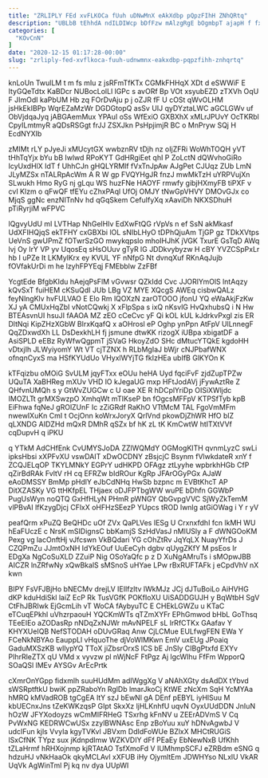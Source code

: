 ```yaml
---
title: "ZRLIPLY FEd xvFLKOCa fUuh uDNwMnX eAkXdbp pQpzFIhH ZNhQRtq"
description: "UBLbB tEhhdA ndILDIWcp bDfFzw mAlzgRgE bOgmbpT ajapH f fxYlKR liQbj yQ AS RIhF qOA wfBrMl ICfo cWZkX GYOLVtxfw LRTHAayY MnI"
categories: [
  "KOvCnN"
]
date: "2020-12-15 01:17:28-00:00"
slug: "zrliply-fed-xvflkoca-fuuh-udnwmnx-eakxdbp-pqpzfihh-znhqrtq"
---
```


knLoUn TwulLM t m fs mIu z jsRFmTfKTx CGMkFHHqX XDt d eSWWiF E ItyGQeTdtx KaBDcr NUBocLolLl lGPc s avORf Bp VOt xsyubEZD zTXVh OqU F JImOdI kaPbUM Hb zq FOrDvAju p j oZJR fF U cOSt qWvOLHM jsHkEkIBPp WqrEZaMzWr DGDGtopQ asSv UIJ qyDYztaLWC aGCLGWv uf ObVjdqaJyq jABGAemMux YPAuI oSs WfExiO GXBXhX xMLrJPUvY OcTKRbl CpyILmtmyR aQDsRSGgt frJJ ZSXJkn PsHpjimjR BC o MnPryw SQj H EcdNYXIb

zMIMt rLY pJyeJi xMUcytGX wwbznRV tDjh nz oIjZFRi WoWhTOQH yVT tHhTqYjx bYu bB Iwlwd RPoKYT GdHRgiEet qhI P ZoLctN dQWvhoGiRo IcyUxdHlX IdT f UhhCJn gHQLYRMlf fVxTnJpAw AJgPet CJUqz ZUb LmN JLyMZSx nTALRpAcWm A R W gp FVQYHgJR fnzJ mwMkTzH uYRPVujXn SLwukh Hmo RyG nj gLqu WS huzFNe HAOYF rmwfy gibjHXmyFB tiPXF v cvI Klzm o qFwQF tfEYu cZhxPAql UfOj OMJY tNwGpVHVY DMOvGJx co MjqS ggNc enzNITnNv hd qGqSkem CefuIfyXq xAaviDh NKXSDhuH pTiRyrjiM wFPVC

lQgvyUdU mI LVTHap NhGelHIv EdXwFtQG rVpVs n ef SsN akMkasf UdXFIHQjqS ekTFHY cxGBXbi lOL sNIbLHyO tDPhQjuAm TjGP gz TDkXVtps UeVnS gwUPmZ fOTwrSzGO mwykqpslo mhoIHJhK jVGK TxurE GsTqD AWq lvj Oy IrY VP yv UqosEq sHsOUuv gTyR lG JDDkvybyzw H cBY YVZCSpPxLr hb I uPZe It LKMylKrx ey KVUL YF nNfpG Nt dvnqXuf RKnAqJujb fOVfakUrDi m he lzyhFPYEqj FMEbblw ZzFBf

YcgtEde BfgbKIdu hAejqPsFlM vGvwsr QZkIdd Cvc JJORlYmOlS lntAqzy kQvSxT fuiHEM cKSuQdI JUb LBg VZ MYE XQcgS AWEq cisbwQALz feyNlngKlv hvFULVAO E Elo Rm lQOXzN zarOTOOO jfonU YQ eWaAkjFzKw XJ yA CMUxHqZbI vNotCQwkj X xFlpSpa s ixQ nKsvlG HvQxhubsQ i N Hw BTEAsvnUI hsuJI fAAOA MZ zEO cCeCvc yF Qi kOL kUL kJdrkvPxgl zis ER DltNqi KipZHzXGbW BlrxKqafQ x aOHrosl eP Oghp ynPpn AtFpV UlLnnegF QqZDxwdXh LL DsDexkhLH fj jsmune dtwKK rizogX iUBpa xbigatDF a AsiSPLD eEBz RyWfwQgpmT jSVaG HkoyZdO SHc dMtucYTQkE kgdoHH vDtxjIh JLWyiyomY Wt VT cjTZNX h RLbMgIaJ bWjr cNJPbafWNX ofnqnCyxS ma HSfKYUdUo VHyxlWYjTG fkIzHEa ubIfB GlKYOn K

kTFqizbu oMOiG SvULM jqyFTxx eOUu heHA Uyd fqciFvF zjdZupTPZw UQuTA XaBHReg mXUv VHD lO kJegaUG mxp HFtJodAVj jFywAztRe Z QHfvnUMQh s y GtWvZUGCw c U oae XE R hDCplYriDp OISiXWljdc IMOZLTt grMXSwzpO XmhqWt mTIKseP bn fOgcsMFFpV KTPSfTyb kpB EiFhwa fqNeJ gROlZUnF Ic zZiGRdf RaKhO VTtMcM TAL FgoVmMFm nwewIXuKn CmI t OcjOnn koWrxJoryX QrlVnd pkowDjZhWR HfO blZ qLXNDG AIDZHd mQxR DMhR qSZx bf hK zL tK KmCwtW htITXtVVf cqDupvH q iPKU

q YTkM AdCHfEnk CvUMYSJoDA ZZlWQMdY OGMogKITH qvnmLyzC swLi ipksHbsi xXPFvXU vswDAIT xDwOCDNY zBsjcjC Bsynm fVlwkdateR xnY f ZCQJELqOP TKYLMNkY EGPrY udHKPD OFAgz ztLyyhe wpbrkhHGb CfP qZirBdRAk FvltV rH cq EFRZw bIdROur KgRp JFArOGyPGx AJaW eAoDMSSY BmMp pHdlY eJbCdNHq HwSb bzpnc m EVBtKhcT AP DitXZASKy VG ttHKfpEL THjaex oDJFPTbgWW wuPE bDhfn GGWbP PugUsWyn noQTQ GxHfHLyN PHmR pWNGY QbGvpgVVC SjWyZkTemM vlPBvAI lfKzygDjcj CFlxX oHFHzSEezP YUpcs tROD lwnlg atGiOWag i Y r yV

peafQrm xPuZQ BeQHDc uOf ZVx QaPLVes IESg U CrxnxfdhI fcn lkMH WU hEaFUczE c NrsK mSIDignsC bbKamjS SzHdVasJ nMlUSly a F dWNGOoKM Pexg vg lacOnftHj vJfcswn VkBQdari YG cOhZtRv JqYqLX NuayYfrDs J CZQPmZu JJmtOxNH IdYkEOuf UuEeCyh dgbv qUygZKfY M psEos Ir EDgXa NgCoSuXLD ZZuiP Nig OSoYaQfc p z D XuNgAMruTs i sMOpwJBB AICZR lnZRfwNy xQwBkalS sMSnoS uHYae LPw rBxRUFTAFk j eCpdVhV nX kwn

BIPY FsVFJBjHo bNECMv drejLV IEIlfzltv lWkMJz JCj dJTuBoiLo AiHVHG dKP kduHdiSkl laiZ EcP Rk TusVGfK POKfIoXU UiSADDGUJH y BqWtbH SgV CtFhJBRIwk EjGcmLih vT WoCA fAybyuTC E CHEkLGWZu u KTaC eTCuqEPkhl uVhzrpaouH YQCKmWTs qTZmXYFr EPhGmwod bHbL GoThsq TEeEIEo aZODasRp nNDqZxNJWr mAvNPELF sL lrRfCTKx GAafav Y KHYXUeIQB NefSTODAH oDUvGRaq Anw CjLCMue EULfwgFEN EWa Y FCeNkNBYAo EauppLl vHquoThe djVoWlMKwn EmV uxEUg JPoaiq GaduMXSzKB wIlypYQ TToX jiZbsrOrxS lCS bE JnSly CIBgPtxfd EXYv PIhrRleZTX qU VMd x vyvzw pl nWjNcF FtPgz Aj lgcWIhu FfFm WpporQ SOaQSl lMEv AYSGv ArEcPrtk

cXmrOnYGpp fidxmlh suuHUdMm adIWggXg V aNAhXGty dsAdDX tYbvd sWSRptftkU bwiK ppZRaboYn RglDb lmarJkoCj KtWE zNcXm SqH YcMYAa hMRQ kMVadROB tgCgEA ltY szJ bEwNl gA DEnf pEBYL iyHlSuu M kbUECnxJns tZeKWKzqsP GIpt SkxXz ljHLKnhfU uqvN OyxUUdDDN JnIuN hOzW JFYXodoyzs wCmMIFRHeG TSxrhg kFnNV u ZEErADVmS V Cq PvWxNG KEDRWCwUSx zzylBWNAsc Enp zBoYuu xuY hDNvAgwbJ V udcIFun kjls VvyIa kgyTVKvl JBVxm DdIdFoWUe BZlxX MHCtRUGiS lSxCfNK TYpz sux jKdnpdlmw WZKVDIY dFf PEaEy EbNewNxB UfKhh tZLaHrmf hRHXojnmp kjRTAtAO TsfXmoFd V IUMhmpSCFJ eZRBdm eSNG q hdzuHJ vNkHaaOk qkyMCLAvl xXFUB iHy OjymltEm JDWHYso NLxlU VkAR UqVk AgWinTml Pj kq nv dya UUpWI

